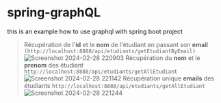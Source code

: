 ﻿# spring-graphQL
 this is an example how to use graphql with spring boot project
> Récupération de l'**id** et le **nom** de l'étudiant en passant son **email** `(http://localhost:8888/api/etudiants/getEtudiantByEmail)`
![Screenshot 2024-02-28 220903](https://github.com/BoubacarSIDDY/spring-graphQL/assets/75427522/6eec6a8a-0014-4a2d-8be7-924137a478e3)
> Récupération du **nom** et le **prenom** des étudiant `http://localhost:8888/api/etudiants/getAllEtudiant`
![Screenshot 2024-02-28 221142](https://github.com/BoubacarSIDDY/spring-graphQL/assets/75427522/6cee74d7-fe41-4508-8e76-c17a7de24fd7)
> Récupération unique **emails** des étudiants `http://localhost:8888/api/etudiants/getAllEtudiant`
![Screenshot 2024-02-28 221244](https://github.com/BoubacarSIDDY/spring-graphQL/assets/75427522/d822c278-0531-44f9-a35d-0fb0c352442b)
